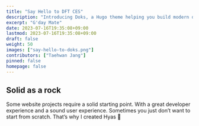 ```yaml
---
title: "Say Hello to DFT CES"
description: "Introducing Doks, a Hugo theme helping you build modern documentation websites that are secure, fast, and SEO-ready — by default."
excerpt: "G'day Mate"
date: 2023-07-16T19:35:08+09:00
lastmod: 2023-07-16T19:35:08+09:00
draft: false
weight: 50
images: ["say-hello-to-doks.png"]
contributors: ["Taehwan Jang"]
pinned: false
homepage: false
---
```


## Solid as a rock

Some website projects require a solid starting point. With a great developer experience and a sound user experience. Sometimes you just don’t want to start from scratch. That’s why I created Hyas 💚
